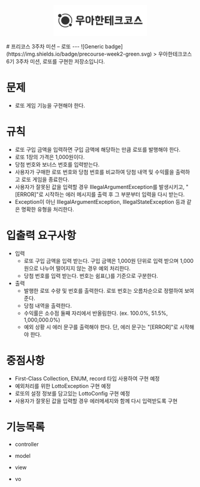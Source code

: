 <p align="center">
    <img src="./woowacourse.png" alt="우아한테크코스" width="250px">
</p>
# 프리코스 3주차 미션 – 로또
---
![Generic badge](https://img.shields.io/badge/precourse-week2-green.svg)
> 우아한테크코스 6기 3주차 미션, 로또를 구현한 저장소입니다.

# 문제
- 로또 게임 기능을 구현해야 한다. 
  
# 규칙
- 로또 구입 금액을 입력하면 구입 금액에 해당하는 만큼 로또를 발행해야 한다.
- 로또 1장의 가격은 1,000원이다.
- 당첨 번호와 보너스 번호를 입력받는다.
- 사용자가 구매한 로또 번호와 당첨 번호를 비교하여 당첨 내역 및 수익률을 출력하고 로또 게임을 종료한다.
- 사용자가 잘못된 값을 입력할 경우 IllegalArgumentException를 발생시키고, "[ERROR]"로 시작하는 에러 메시지를 출력 후 그 부분부터 입력을 다시 받는다.
- Exception이 아닌 IllegalArgumentException, IllegalStateException 등과 같은 명확한 유형을 처리한다.

# 입출력 요구사항
- 입력
  - 로또 구입 금액을 입력 받는다. 구입 금액은 1,000원 단위로 입력 받으며 1,000원으로 나누어 떨어지지 않는 경우 예외 처리한다.
  - 당첨 번호를 입력 받는다. 번호는 쉼표(,)를 기준으로 구분한다.
- 출력
  - 발행한 로또 수량 및 번호를 출력한다. 로또 번호는 오름차순으로 정렬하여 보여준다.
  - 당첨 내역을 출력한다.
  - 수익률은 소수점 둘째 자리에서 반올림한다. (ex. 100.0%, 51.5%, 1,000,000.0%)
  - 예외 상황 시 에러 문구를 출력해야 한다. 단, 에러 문구는 "[ERROR]"로 시작해야 한다.

# 중점사항
  - First-Class Collection, ENUM, record 타입 사용하여 구현 예정
  - 예외처리를 위한 LottoException 구현 예정
  - 로또의 설정 정보를 담고있는 LottoConfig 구현 예정
  - 사용자가 잘못된 값을 입력할 경우 에러메세지와 함께 다시 입력받도록 구현

# 기능목록
- controller

- model
 
- view
 
- vo
